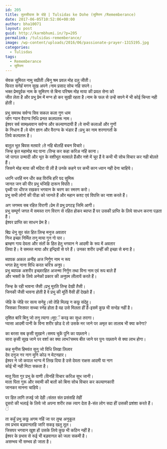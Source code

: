 ```yaml
---
id: 205
title: तुलसीदास के दोहे | Tulsidas ke Dohe (सुमिरण /Rememberance)
date: 2017-06-05T10:52:06+00:00
author: bha10071
layout: post
guid: http://karmbhumi.in/?p=205
permalink: /tulsidas-rememberance/
image: /wp-content/uploads/2016/06/passionate-prayer-1315195.jpg
categories:
  - Tulisdas
tags:
  - Rememberance
  - सुमिरण
---
```

<div class="doha">
  <div class="hindi original">
    सेवक सुमिरत नामु सप्रीती।बिनु श्रम प्रवल मोह दलु जीती।<br /> फिरत सनेहॅ मगन सुख अपने।नाम प्रसाद सोच नहि सपने।
  </div>
  
  <div class="hindi">
    भक्त प्रेमपूर्वक नाम के सुमिरण से बिना परिश्रम मोह माया की प्रवल सेना को<br /> जीत लेता है और प्रभु प्रेम में मग्न हो कर सुखी रहता है।नाम के फल से उन्हें सपने में भी कोई चिन्ता नही होती।</p>
  </div>
</div>

<div class="doha">
  <div class="hindi original">
    प्रभु समरथ सर्वग्य सिव सकल कला गुण धाम<br /> जोग ग्यान वैराग्य निधि प्रनत कलपतरू नाम।
  </div>
  
  <div class="hindi">
    ईश्वर सर्व सामथ्र्यवान सर्वग्य और कल्याणदायी हैं।वे सभी कलाओं और गुणों<br /> के निधान हैं।वे योग ज्ञान और वैराग्य के भंडार हैं।प्रभु का नाम शरणागतों के<br /> लिये कल्पतरू है।</p>
  </div>
</div>

<div class="doha">
  <div class="hindi original">
    बातुल भूत बिवस मतवारे।ते नहि बोलहिं बचन विचारे।<br /> जिन्ह कृत महामोह मद पाना।तिन्ह कर कहा करिअ नहिं काना।
  </div>
  
  <div class="hindi">
    जो पागल उन्मादी और भूत के वशीभूत मतवाले हैंऔर नशे में चूर हैं वे कभी भी सोच विचार कर नही बोलते हैं।<br /> जिसने मोह माया की मदिरा पी ली है उनके कहने पर कभी कान ध्यान नही देना चाहिये।</p>
  </div>
</div>

<div class="doha">
  <div class="hindi original">
    धरनि धरहिं मन धीर कह विरंचि हरि पद सुमिरू<br /> जानत जन की पीर प्रभु भंजिहि दारून विपति।
  </div>
  
  <div class="hindi">
    पृथ्वी पर धीरज रखकर भगवान के चरण का स्मरण करो।<br /> प्रभु सभी लोगों की पीडा को जानते हैं और महान कश्ट एवं विपत्ति का नाश करते हैं।</p>
  </div>
</div>

<div class="doha">
  <div class="hindi original">
    अग जगमय सब रहित विरागी।प्रेम तें प्रभु प्रगटइ जिमि आगी।
  </div>
  
  <div class="hindi">
    प्रभु सम्पूर्ण जगत में समस्त राग विराग से रहित होकर ब्याप्त हैं पर उसकी प्राप्ति के लिये साधन करना पड़ता है।<br /> ईश्वर प्राप्ति का साधन प्रेम है।</p>
  </div>
</div>

<div class="doha">
  <div class="hindi original">
    बिप्र धेनु सुर संत हित लिन्ह मनुज अवतार<br /> निज इच्छा निर्मित तनु माया गुन गो पार।
  </div>
  
  <div class="hindi">
    ब्राम्हण गाय देवता और संतों के हित हेतु भगवान ने आदमी के रूप में अवतार<br /> लिया है। वे समस्त माया और इन्द्रियों से परे हैं। उनका शरीर उन्हीं की इच्छा से बना है।</p>
  </div>
</div>

<div class="doha">
  <div class="hindi original">
    ब्यापक अकल अनीह अज निर्गुण नाम न रूप<br /> भगत हेतु नाना विधि करत चरित्र अनूप।
  </div>
  
  <div class="hindi">
    प्रभु ब्यापक अशरीर इच्छारहित अजन्मा निर्गुण तथा विना नाम एवं रूप बाले हैं<br /> और भक्तों के लिये अनेकों प्रकार की अनुपम लीलायें करते हैं।</p>
  </div>
</div>

<div class="doha">
  <div class="hindi original">
    जिन्ह के रही भावना जैसी।प्रभु मूरति तिन्ह देखी तैसी।
  </div>
  
  <div class="hindi">
    जिनकी जैसी भावना होती है वे प्रभु की मूर्ति वैसी हीं देखते हैं।</p>
  </div>
</div>

<div class="doha">
  <div class="hindi original">
    जेहि के जेहि पर सत्य सनेहू।सो तेहि मिलइ न कछु संदेहू।
  </div>
  
  <div class="hindi">
    जिसका जिसपर सच्चा स्नेह होता है वह उसे मिलता हीं हैं-इसमें कुछ भी सन्देह नहीं है।</p>
  </div>
</div>

<div class="doha">
  <div class="hindi original">
    तृशित बारि बिनु जो तनु त्यागा।मुएॅ करइ का सुधा तरागा।
  </div>
  
  <div class="hindi">
    प्यासा आदमी पानी के विना शरीर छोड दे तो उसके मर जाने पर अमृत का तालाब भी क्या करेगा?</p>
  </div>
</div>

<div class="doha">
  <div class="hindi original">
    का बरसा सब कृसी सुखाने।समय चुकें पुनि का पछताने।
  </div>
  
  <div class="hindi">
    सारा कृसी सूख जाने पर वर्शा का क्या लाभ?समय बीत जाने पर पुनः पछताने से क्या लाभ होगा।</p>
  </div>
</div>

<div class="doha">
  <div class="hindi original">
    कह मुनीस हिमवंत सुनु जो विधि लिखा लिलार<br /> देव दनुज नर नाग मुनि कोउ न मेटनहार।
  </div>
  
  <div class="hindi">
    ईश्वर ने जो कपाल भाग्य में लिख दिया है उसे देवता राक्षस आदमी या नाग<br /> कोई भी नही मिटा सकता है।</p>
  </div>
</div>

<div class="doha">
  <div class="hindi original">
    मातु पिता गुर प्रभु के वाणी।विनहिं विचार करिअ सुभ जानी।
  </div>
  
  <div class="hindi">
    माता पिता गुरू और स्वामी की बातों को बिना सोच विचार कर कल्याणकारी<br /> जानकर मानना चाहिये।</p>
  </div>
</div>

<div class="doha">
  <div class="hindi original">
    पर हित लागि तजई जो देही।संतत संत प्रसंसहि तेहीं
  </div>
  
  <div class="hindi">
    दूसरो की भलाई के लिये जो अपना शरीर तक त्याग देता है-संत लोग सदा हीं उसकी प्रशंशा करते हैं।<br /> ं</p>
  </div>
</div>

<div class="doha">
  <div class="hindi original">
    ता कहुॅ प्रभु कछु अगम नहिं जा पर तुम्ह अनुकूल<br /> तव प्रभाव बड़वानलहि जारि सकइ खलु तूल।
  </div>
  
  <div class="hindi">
    जिसपर भगवान खुश हों उसके लिये कुछ भी कठिन नहीं है।<br /> ईश्वर के प्रभाव से रूई भी बड़वानल को जला सकमी है।<br /> असम्भव भी सम्भव हो जाता है।
  </div>
</div>